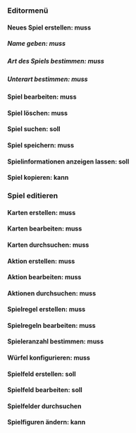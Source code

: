 ### Editormenü

#### Neues Spiel erstellen: muss

##### Name geben: muss

##### Art des Spiels bestimmen: muss 

##### Unterart bestimmen: muss

#### Spiel bearbeiten: muss

#### Spiel löschen: muss

#### Spiel suchen: soll

#### Spiel speichern: muss

#### Spielinformationen anzeigen lassen: soll

#### Spiel kopieren: kann

### Spiel editieren

#### Karten erstellen: muss

#### Karten bearbeiten: muss

#### Karten durchsuchen: muss

#### Aktion erstellen: muss

####  Aktion bearbeiten: muss

#### Aktionen durchsuchen: muss

#### Spielregel erstellen: muss

#### Spielregeln bearbeiten: muss

#### Spieleranzahl bestimmen: muss

#### Würfel konfigurieren: muss

#### Spielfeld erstellen: soll

#### Spielfeld bearbeiten: soll

#### Spielfelder durchsuchen

#### Spielfiguren ändern: kann
